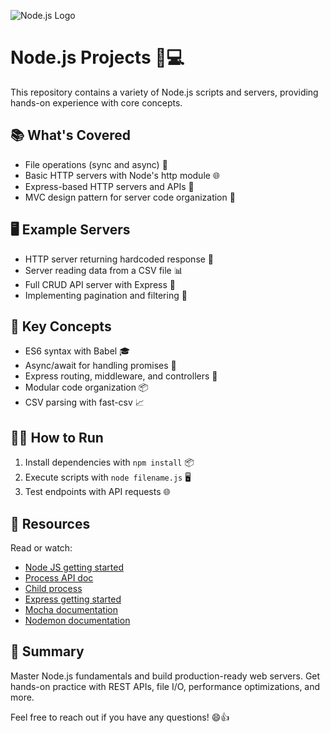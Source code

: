 
![Node.js Logo](https://cdn.freebiesupply.com/logos/large/2x/nodejs-1-logo-png-transparent.png)

# Node.js Projects 🚀💻

This repository contains a variety of Node.js scripts and servers, providing hands-on experience with core concepts. 

## 📚 What's Covered

- File operations (sync and async) 📁
- Basic HTTP servers with Node's http module 🌐
- Express-based HTTP servers and APIs 🚀
- MVC design pattern for server code organization 🧩

## 🖥️ Example Servers

- HTTP server returning hardcoded response 📝
- Server reading data from a CSV file 📊
- Full CRUD API server with Express 🔄
- Implementing pagination and filtering 📄

## 🧠 Key Concepts 

- ES6 syntax with Babel 🎓
- Async/await for handling promises 🔄
- Express routing, middleware, and controllers 🚦
- Modular code organization 📦
- CSV parsing with fast-csv 📈

## 🏃‍♀️ How to Run

1. Install dependencies with `npm install` 📦
2. Execute scripts with `node filename.js` 🖥️
3. Test endpoints with API requests 🌐

## 📖 Resources

Read or watch:

- [Node JS getting started](https://nodejs.org/en/learn/getting-started/introduction-to-nodejs)
- [Process API doc](https://node.readthedocs.io/en/latest/api/process/)
- [Child process](https://nodejs.org/api/child_process.html)
- [Express getting started](https://expressjs.com/en/starter/installing.html)
- [Mocha documentation](https://mochajs.org/)
- [Nodemon documentation](https://github.com/remy/nodemon#nodemon)

## 🎯 Summary

Master Node.js fundamentals and build production-ready web servers. Get hands-on practice with REST APIs, file I/O, performance optimizations, and more. 

Feel free to reach out if you have any questions! 😄👍
